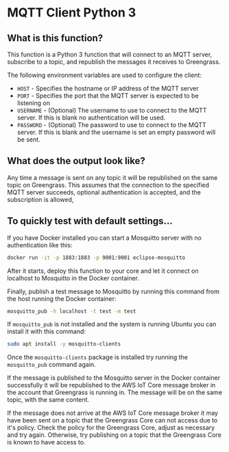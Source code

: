 # MQTT Client Python 3

## What is this function?

This function is a Python 3 function that will connect to an MQTT server, subscribe to a topic, and
republish the messages it receives to Greengrass.

The following environment variables are used to configure the client:

* `HOST` - Specifies the hostname or IP address of the MQTT server
* `PORT` - Specifies the port that the MQTT server is expected to be listening on
* `USERNAME` - (Optional) The username to use to connect to the MQTT server. If this is blank no authentication will be used.
* `PASSWORD` - (Optional) The password to use to connect to the MQTT server. If this is blank and the username is set an empty password will be sent.

## What does the output look like?

Any time a message is sent on any topic it will be republished on the same topic on Greengrass. This assumes that the connection to the specified MQTT server succeeds, optional authentication is accepted, and the subscription is allowed,

## To quickly test with default settings...

If you have Docker installed you can start a Mosquitto server with no authentication like this:

```bash
docker run -it -p 1883:1883 -p 9001:9001 eclipse-mosquitto
```

After it starts, deploy this function to your core and let it connect on localhost to Mosquitto in the Docker container.

Finally, publish a test message to Mosquitto by running this command from the host running the Docker container:

```bash
mosquitto_pub -h localhost -t test -m test
```

If `mosquitto_pub` is not installed and the system is running Ubuntu you can install it with this command:

```bash
sudo apt install -y mosquitto-clients
```

Once the `mosquitto-clients` package is installed try running the `mosquitto_pub` command again.

If the message is published to the Mosquitto server in the Docker container successfully it will be republished to the AWS IoT Core
message broker in the account that Greengrass is running in. The message will be on the same topic, with the same content.

If the message does not arrive at the AWS IoT Core message broker it may have been sent on a topic that the Greengrass Core can not
access due to it's policy. Check the policy for the Greengrass Core, adjust as necessary and try again. Otherwise, try publishing
on a topic that the Greengrass Core is known to have access to.
